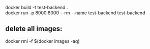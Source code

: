 
docker build -t test-backend .  
docker run  -p 8000:8000 --rm --name test-backend test-backend

## delete all images:
docker rmi -f $(docker images -aq)
